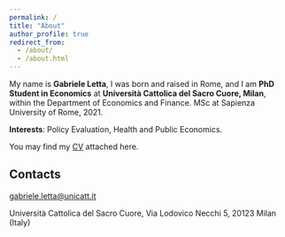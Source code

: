 ```yaml
---
permalink: /
title: "About"
author_profile: true
redirect_from: 
  - /about/
  - /about.html
---
```

My name is **Gabriele Letta**, I was born and raised in Rome, and I am **PhD Student in Economics** at **Università Cattolica del Sacro Cuore, Milan**, within the Department of Economics and Finance. 
MSc at Sapienza University of Rome, 2021.

**Interests**: Policy Evaluation, Health and Public Economics.

You may find my [CV](https://github.com/gabrieleletta97/gabriele_letta.github.io/master/files/CV_Letta.pdf) attached here.

Contacts
------
[gabriele.letta@unicatt.it](mailto:gabriele.letta@unicatt.it)

Università Cattolica del Sacro Cuore, Via Lodovico Necchi 5, 20123 Milan (Italy)
